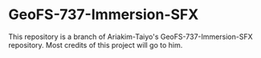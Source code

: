 # GeoFS-737-Immersion-SFX
This repository is a branch of Ariakim-Taiyo's GeoFS-737-Immersion-SFX repository. Most credits of this project will go to him.
